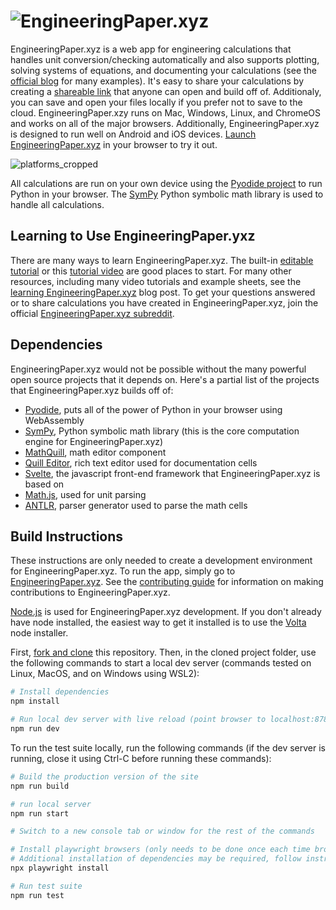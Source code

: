 # ![EngineeringPaper.xyz](https://user-images.githubusercontent.com/6439649/212795699-7cc908e1-00a4-44ed-a034-695f056ee84a.png)

EngineeringPaper.xyz is a web app for engineering calculations that handles unit conversion/checking automatically and also supports plotting, solving systems of equations, and documenting your calculations (see the [official blog](https://blog.engineeringpaper.xyz) for many examples). It's easy to share your calculations by creating a [shareable link](https://engineeringpaper.xyz/oMbWLXMZ6ChQ3g3ZxRbJQD) that anyone can open and build off of. Additionaly, you can save and open your files locally if you prefer not to save to the cloud. EngineeringPaper.xzy runs on Mac, Windows, Linux, and ChromeOS and works on all of the major browsers. Additionally, EngineeringPaper.xyz is designed to run well on Android and iOS devices. [Launch EngineeringPaper.xyz](https://EngineeringPaper.xyz) in your browser to try it out.

![platforms_cropped](https://user-images.githubusercontent.com/6439649/212774749-caab6190-7a45-4f04-a31c-ffdb6b6e4b96.png)

All calculations are run on your own device using the [Pyodide project](https://pyodide.org) to run Python in your browser. The 
[SymPy](https://www.sympy.org) Python symbolic math library is used to handle all calculations. 

## Learning to Use EngineeringPaper.yxz
There are many ways to learn EngineeringPaper.xyz. The built-in [editable tutorial](https://engineeringpaper.xyz/CUsUSuwHkHzNyButyCHEng) or this [tutorial video](https://youtu.be/WOVhjF-7blU) are good places to start. For many other resources, including many video tutorials and example sheets, see the 
[learning EngineeringPaper.xyz](https://blog.engineeringpaper.xyz/engineeringpaperxyz-tutorial) blog post. To get your
questions answered or to share calculations you have created in EngineeringPaper.xyz, join the official 
[EngineeringPaper.xyz subreddit](https://www.reddit.com/r/EngineeringPaperXYZ/).

## Dependencies
EngineeringPaper.xyz would not be possible without the many powerful open source projects that it depends on. Here's a partial list of the projects that EngineeringPaper.xyz builds off of:
* [Pyodide](https://pyodide.org), puts all of the power of Python in your browser using WebAssembly
* [SymPy](https://www.sympy.org), Python symbolic math library (this is the core computation engine for EngineeringPaper.xyz)
* [MathQuill](http://mathquill.com/), math editor component
* [Quill Editor](https://quilljs.com/), rich text editor used for documentation cells
* [Svelte](https://svelte.dev/), the javascript front-end framework that EngineeringPaper.xyz is based on
* [Math.js](https://mathjs.org/), used for unit parsing
* [ANTLR](https://www.antlr.org/), parser generator used to parse the math cells

## Build Instructions
These instructions are only needed to create a development environment for EngineeringPaper.xyz. To run the app, simply go to [EngineeringPaper.xyz](https://engineeringpaper.xyz). See the [contributing guide](https://github.com/mgreminger/EngineeringPaper.xyz/blob/main/CONTRIBUTING.md#contributing) for information on making contributions to EngineeringPaper.xyz.

[Node.js](https://nodejs.org) is used for EngineeringPaper.xyz development. If you don't already have node installed, the easiest way to get it installed is to use the [Volta](https://volta.sh/) node installer.

First, [fork and clone](https://docs.github.com/en/get-started/quickstart/fork-a-repo) this repository. Then, in the cloned project folder, use the following commands to start a local dev server (commands tested on Linux, MacOS, and on Windows using WSL2):
``` bash
# Install dependencies
npm install

# Run local dev server with live reload (point browser to localhost:8788)
npm run dev
```
To run the test suite locally, run the following commands (if the dev server is running, close it using Ctrl-C before running these commands):
``` bash
# Build the production version of the site
npm run build

# run local server
npm run start

# Switch to a new console tab or window for the rest of the commands

# Install playwright browsers (only needs to be done once each time browsers need to be updated)
# Additional installation of dependencies may be required, follow instructions
npx playwright install

# Run test suite
npm run test
```
